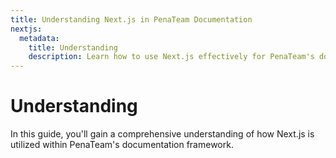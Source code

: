 ```yaml
---
title: Understanding Next.js in PenaTeam Documentation
nextjs:
  metadata:
    title: Understanding
    description: Learn how to use Next.js effectively for PenaTeam's documentation.
---
```


# Understanding

In this guide, you'll gain a comprehensive understanding of how Next.js is utilized within PenaTeam's documentation framework.

